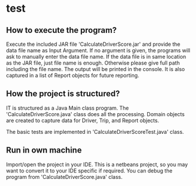 # test
How to execute the program?
----------------------------
Execute the included JAR file 'CalculateDriverScore.jar' and provide the data file name as Input Argument. 
If no argument is given, the programs will ask to manually enter the data file name.
If the data file is in same location as the JAR file, just file name is enough. Otherwise please give full path including the file name.
The output will be printed in the console. It is also captured in a list of Report objects for future reporting.

How the project is structured?
-------------------------------
IT is structured as a Java Main class program. The 'CalculateDriverScore.java' class does all the processing.
Domain objects are created to capture data for Driver, Trip, and Report objects.

The basic tests are implemented in 'CalculateDriverScoreTest.java' class.

Run in own machine
------------------
Import/open the project in your IDE. This is a netbeans project, so you may want to convert it to your IDE specific if required.
You can  debug the program from 'CalculateDriverScore.java' class.





